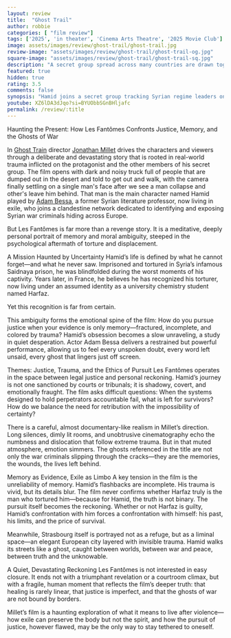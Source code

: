 ```yaml
---
layout: review
title:  "Ghost Trail"
author: robbie
categories: [ "film review"]
tags: ['2025', 'in theater', 'Cinema Arts Theatre', '2025 Movie Club']
image: assets/images/review/ghost-trail/ghost-trail.jpg
review-image: "assets/images/review/ghost-trail/ghost-trail-og.jpg"
square-image: "assets/images/review/ghost-trail/ghost-trail-sq.jpg"
description: "A secret group spread across many countries are drawn together to track down and expose leaders from the Syrian regime, including one man who could be his torturer, adding to the overwhelming emotion Hamid our main character is filled with."
featured: true
hidden: true
rating: 3.5
comments: false
synopsis: "Hamid joins a secret group tracking Syrian regime leaders on the run. His mission takes him to France, pursuing his former torturer for a fateful confrontation."
youtube: XZ6lDA3dJqo?si=BYUObbSGnBHljafc
permalink: /review/:title
---
```

Haunting the Present: How Les Fantômes Confronts Justice, Memory, and the Ghosts of War

In [Ghost Train](https://www.imdb.com/title/tt30135174/) director [Jonathan Millet](https://www.imdb.com/name/nm3295740/) drives the characters and viewers through a deliberate and devastating story that is rooted in real-world trauma inflicted on the protagonist and the other members of his secret group. The film opens with dark and noisy truck full of people that are dumped out in the desert and told to get out and walk, with the camera finally settling on a single man's face after we see a man collapse and other's leave him behind.  That man is the main character named Hamid played by [Adam Bessa](https://www.imdb.com/name/nm5575653/), a former Syrian literature professor, now living in exile, who joins a clandestine network dedicated to identifying and exposing Syrian war criminals hiding across Europe.

But Les Fantômes is far more than a revenge story. It is a meditative, deeply personal portrait of memory and moral ambiguity, steeped in the psychological aftermath of torture and displacement.

A Mission Haunted by Uncertainty
Hamid’s life is defined by what he cannot forget—and what he never saw. Imprisoned and tortured in Syria’s infamous Saidnaya prison, he was blindfolded during the worst moments of his captivity. Years later, in France, he believes he has recognized his torturer, now living under an assumed identity as a university chemistry student named Harfaz.

Yet this recognition is far from certain.

This ambiguity forms the emotional spine of the film: How do you pursue justice when your evidence is only memory—fractured, incomplete, and colored by trauma? Hamid’s obsession becomes a slow unraveling, a study in quiet desperation. Actor Adam Bessa delivers a restrained but powerful performance, allowing us to feel every unspoken doubt, every word left unsaid, every ghost that lingers just off screen.

Themes: Justice, Trauma, and the Ethics of Pursuit
Les Fantômes operates in the space between legal justice and personal reckoning. Hamid’s journey is not one sanctioned by courts or tribunals; it is shadowy, covert, and emotionally fraught. The film asks difficult questions: When the systems designed to hold perpetrators accountable fail, what is left for survivors? How do we balance the need for retribution with the impossibility of certainty?

There is a careful, almost documentary-like realism in Millet’s direction. Long silences, dimly lit rooms, and unobtrusive cinematography echo the numbness and dislocation that follow extreme trauma. But in that muted atmosphere, emotion simmers. The ghosts referenced in the title are not only the war criminals slipping through the cracks—they are the memories, the wounds, the lives left behind.

Memory as Evidence, Exile as Limbo
A key tension in the film is the unreliability of memory. Hamid’s flashbacks are incomplete. His trauma is vivid, but its details blur. The film never confirms whether Harfaz truly is the man who tortured him—because for Hamid, the truth is not binary. The pursuit itself becomes the reckoning. Whether or not Harfaz is guilty, Hamid’s confrontation with him forces a confrontation with himself: his past, his limits, and the price of survival.

Meanwhile, Strasbourg itself is portrayed not as a refuge, but as a liminal space—an elegant European city layered with invisible trauma. Hamid walks its streets like a ghost, caught between worlds, between war and peace, between truth and the unknowable.

A Quiet, Devastating Reckoning
Les Fantômes is not interested in easy closure. It ends not with a triumphant revelation or a courtroom climax, but with a fragile, human moment that reflects the film’s deeper truth: that healing is rarely linear, that justice is imperfect, and that the ghosts of war are not bound by borders.

Millet’s film is a haunting exploration of what it means to live after violence—how exile can preserve the body but not the spirit, and how the pursuit of justice, however flawed, may be the only way to stay tethered to oneself.